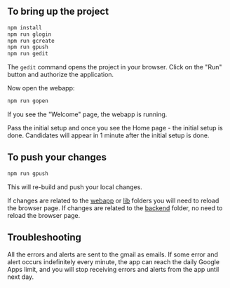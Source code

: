 ## To bring up the project

```bash
npm install
npm run glogin
npm run gcreate
npm run gpush
npm run gedit
```

The `gedit` command opens the project in your browser. Click on the "Run" button and authorize the application.

Now open the webapp:

```bash
npm run gopen
```

If you see the "Welcome" page, the webapp is running.

Pass the initial setup and once you see the Home page - the initial setup is done.
Candidates will appear in 1 minute after the initial setup is done.

## To push your changes

```bash
npm run gpush
```

This will re-build and push your local changes.

If changes are related to the [webapp](./src/web) or [lib](./src/lib) folders you will need to reload the browser page.
If changes are related to the [backend](./src/gas) folder, no need to reload the browser page.

## Troubleshooting

All the errors and alerts are sent to the gmail as emails.
If some error and alert occurs indefinitely every minute, the app can reach the daily Google Apps limit,
and you will stop receiving errors and alerts from the app until next day.
